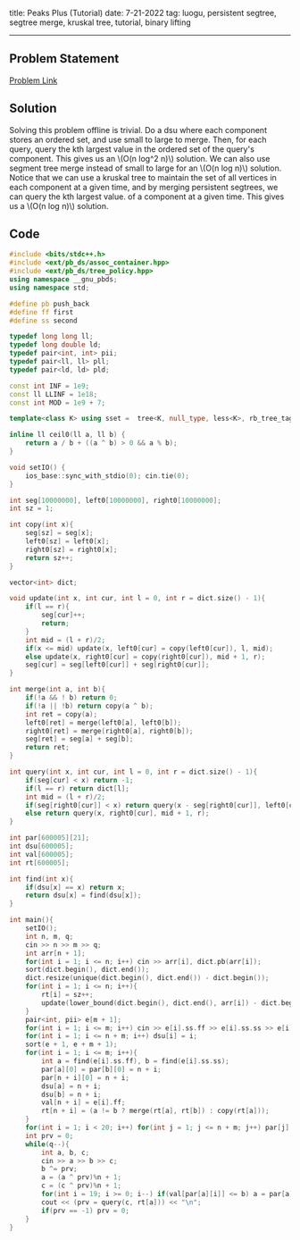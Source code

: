 title: Peaks Plus (Tutorial)
date: 7-21-2022
tag: luogu, persistent segtree, segtree merge, kruskal tree, tutorial, binary lifting

---

## Problem Statement

[Problem Link](https://www.luogu.com.cn/problem/P7834)

## Solution

Solving this problem offline is trivial. Do a dsu where each component stores an ordered set, and use small to large to merge. Then, for each query, query the kth largest value in the ordered set of the query's component. This gives us an \\(O(n log^2 n)\\) solution. We can also use segment tree merge instead of small to large for an \\(O(n log n)\\) solution. Notice that we can use a kruskal tree to maintain the set of all vertices in each component at a given time, and by merging persistent segtrees, we can query the kth largest value. of a component at a given time. This gives us a \\(O(n log n)\\) solution.

## Code

```c++
#include <bits/stdc++.h>
#include <ext/pb_ds/assoc_container.hpp>
#include <ext/pb_ds/tree_policy.hpp>
using namespace __gnu_pbds;
using namespace std;

#define pb push_back
#define ff first
#define ss second

typedef long long ll;
typedef long double ld;
typedef pair<int, int> pii;
typedef pair<ll, ll> pll;
typedef pair<ld, ld> pld;

const int INF = 1e9;
const ll LLINF = 1e18;
const int MOD = 1e9 + 7;

template<class K> using sset =  tree<K, null_type, less<K>, rb_tree_tag, tree_order_statistics_node_update>;

inline ll ceil0(ll a, ll b) {
    return a / b + ((a ^ b) > 0 && a % b);
}

void setIO() {
    ios_base::sync_with_stdio(0); cin.tie(0);
}

int seg[10000000], left0[10000000], right0[10000000];
int sz = 1;

int copy(int x){
    seg[sz] = seg[x];
    left0[sz] = left0[x];
    right0[sz] = right0[x];
    return sz++;
}

vector<int> dict;

void update(int x, int cur, int l = 0, int r = dict.size() - 1){
    if(l == r){
        seg[cur]++;
        return;
    }
    int mid = (l + r)/2;
    if(x <= mid) update(x, left0[cur] = copy(left0[cur]), l, mid);
    else update(x, right0[cur] = copy(right0[cur]), mid + 1, r);
    seg[cur] = seg[left0[cur]] + seg[right0[cur]];
}

int merge(int a, int b){
    if(!a && ! b) return 0;
    if(!a || !b) return copy(a ^ b);
    int ret = copy(a);
    left0[ret] = merge(left0[a], left0[b]);
    right0[ret] = merge(right0[a], right0[b]);
    seg[ret] = seg[a] + seg[b];
    return ret;
}

int query(int x, int cur, int l = 0, int r = dict.size() - 1){
    if(seg[cur] < x) return -1;
    if(l == r) return dict[l];
    int mid = (l + r)/2;
    if(seg[right0[cur]] < x) return query(x - seg[right0[cur]], left0[cur], l, mid);
    else return query(x, right0[cur], mid + 1, r);
}

int par[600005][21];
int dsu[600005];
int val[600005];
int rt[600005];

int find(int x){
    if(dsu[x] == x) return x;
    return dsu[x] = find(dsu[x]);
}

int main(){
    setIO();
    int n, m, q;
    cin >> n >> m >> q;
    int arr[n + 1];
    for(int i = 1; i <= n; i++) cin >> arr[i], dict.pb(arr[i]);
    sort(dict.begin(), dict.end());
    dict.resize(unique(dict.begin(), dict.end()) - dict.begin());
    for(int i = 1; i <= n; i++){
        rt[i] = sz++;
        update(lower_bound(dict.begin(), dict.end(), arr[i]) - dict.begin(), rt[i]);
    }
    pair<int, pii> e[m + 1];
    for(int i = 1; i <= m; i++) cin >> e[i].ss.ff >> e[i].ss.ss >> e[i].ff;
    for(int i = 1; i <= n + m; i++) dsu[i] = i;
    sort(e + 1, e + m + 1);
    for(int i = 1; i <= m; i++){
        int a = find(e[i].ss.ff), b = find(e[i].ss.ss);
        par[a][0] = par[b][0] = n + i;
        par[n + i][0] = n + i;
        dsu[a] = n + i;
        dsu[b] = n + i;
        val[n + i] = e[i].ff;
        rt[n + i] = (a != b ? merge(rt[a], rt[b]) : copy(rt[a]));
    }
    for(int i = 1; i < 20; i++) for(int j = 1; j <= n + m; j++) par[j][i] = par[par[j][i - 1]][i - 1];
    int prv = 0;
    while(q--){
        int a, b, c;
        cin >> a >> b >> c;
        b ^= prv;
        a = (a ^ prv)%n + 1;
        c = (c ^ prv)%n + 1;
        for(int i = 19; i >= 0; i--) if(val[par[a][i]] <= b) a = par[a][i];
        cout << (prv = query(c, rt[a])) << "\n";
        if(prv == -1) prv = 0;
    }
}
```
